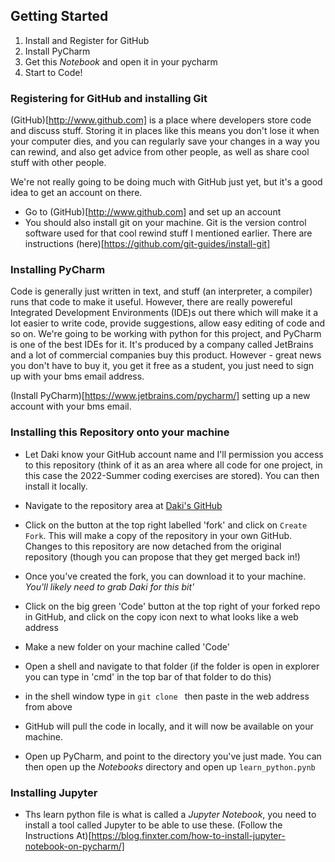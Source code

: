 ## Getting Started
1. Install and Register for GitHub
2. Install PyCharm
3. Get this _Notebook_ and open it in your pycharm
4. Start to Code!

### Registering for GitHub and installing Git
(GitHub)[http://www.github.com] is a place where developers store code and discuss stuff.  Storing it in places like this means you don't lose it when your computer dies, and you can regularly save your changes in a way you can rewind, and also get advice from other people, as well as share cool stuff with other people.

We're not really going to be doing much with GitHub just yet, but it's a good idea to get an account on there.

* Go to (GitHub)[http://www.github.com] and set up an account
* You should also install git on your machine.  Git is the version control software used for that cool rewind stuff I mentioned earlier.  There are instructions (here)[https://github.com/git-guides/install-git]

### Installing PyCharm
Code is generally just written in text, and stuff (an interpreter, a compiler) runs that code to make it useful.  However, there are really powereful Integrated Development Environments (IDE)s out there which will make it a lot easier to write code, provide suggestions, allow easy editing of code and so on.  We're going to be working with python for this project, and PyCharm is one of the best IDEs for it.  It's produced by a company called JetBrains and a lot of commercial companies buy this product.  However - great news you don't have to buy it, you get it free as a student, you just need to sign up with your bms email address.

(Install PyCharm)[https://www.jetbrains.com/pycharm/] setting up a new account with your bms email.

### Installing this Repository onto your machine
* Let Daki know your GitHub account name and I'll permission you access to this repository (think of it as an area where all code for one project, in this case the 2022-Summer coding exercises are stored).  You can then install it locally.

* Navigate to the repository area at [Daki's GitHub](https://github.com/alphabetti/2022-Summer)
* Click on the button at the top right labelled 'fork' and click on `Create Fork`.  This will make a copy of the repository in your own GitHub.  Changes to this repository are now detached from the original repository (though you can propose that they get merged back in!)
* Once you've created the fork, you can download it to your machine. _You'll likely need to grab Daki for this bit'_
* Click on the big green 'Code' button at the top right of your forked repo in GitHub, and click on the copy icon next to what looks like a web address
* Make a new folder on your machine called 'Code'
* Open a shell and navigate to that folder (if the folder is open in explorer you can type in 'cmd' in the top bar of that folder to do this)
* in the shell window type in `git clone ` then paste in the web address from above
* GitHub will pull the code in locally, and it will now be available on your machine.
* Open up PyCharm, and point to the directory you've just made.  You can then open up the _Notebooks_ directory and open up `learn_python.pynb`

### Installing Jupyter
* Ths learn python file is what is called a _Jupyter Notebook_, you need to install a tool called Jupyter to be able to use these.  (Follow the Instructions At)[https://blog.finxter.com/how-to-install-jupyter-notebook-on-pycharm/]
